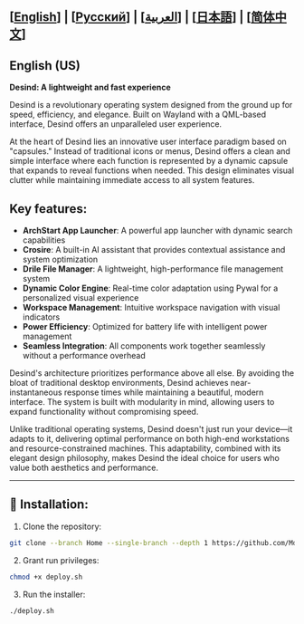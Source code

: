 [[English](https://github.com/MdX07r/Desind)] | [[Pусский](https://github.com/MdX07r/Desind/tree/RU)] | [[العربية](https://github.com/MdX07r/Desind/tree/AR)] | [[日本語](https://github.com/MdX07r/Desind/tree/JP)] | [[简体中文](https://github.com/MdX07r/Desind/tree/CN)]
---

## English (US)

**Desind: A lightweight and fast experience**

Desind is a revolutionary operating system designed from the ground up for speed, efficiency, and elegance. Built on Wayland with a QML-based interface, Desind offers an unparalleled user experience.

At the heart of Desind lies an innovative user interface paradigm based on "capsules." Instead of traditional icons or menus, Desind offers a clean and simple interface where each function is represented by a dynamic capsule that expands to reveal functions when needed. This design eliminates visual clutter while maintaining immediate access to all system features.

## Key features:

- **ArchStart App Launcher**: A powerful app launcher with dynamic search capabilities
- **Crosire**: A built-in AI assistant that provides contextual assistance and system optimization
- **Drile File Manager**: A lightweight, high-performance file management system
- **Dynamic Color Engine**: Real-time color adaptation using Pywal for a personalized visual experience
- **Workspace Management**: Intuitive workspace navigation with visual indicators
- **Power Efficiency**: Optimized for battery life with intelligent power management
- **Seamless Integration**: All components work together seamlessly without a performance overhead

Desind's architecture prioritizes performance above all else. By avoiding the bloat of traditional desktop environments, Desind achieves near-instantaneous response times while maintaining a beautiful, modern interface. The system is built with modularity in mind, allowing users to expand functionality without compromising speed.

Unlike traditional operating systems, Desind doesn't just run your device—it adapts to it, delivering optimal performance on both high-end workstations and resource-constrained machines. This adaptability, combined with its elegant design philosophy, makes Desind the ideal choice for users who value both aesthetics and performance.

---

## 🔹 Installation:

1. Clone the repository:
```bash
git clone --branch Home --single-branch --depth 1 https://github.com/MdX07r/Desind.git
```
2. Grant run privileges:
```bash
chmod +x deploy.sh
```
3. Run the installer:
```bash
./deploy.sh
```
